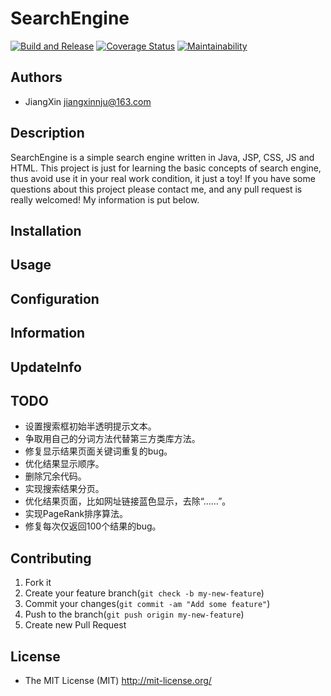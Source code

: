 # SearchEngine

[![Build and Release](https://github.com/jiangxincode/SearchEngine/actions/workflows/BuildAndRelease.yml/badge.svg)](https://github.com/jiangxincode/SearchEngine/actions/workflows/BuildAndRelease.yml)
[![Coverage Status](https://coveralls.io/repos/github/jiangxincode/SearchEngine/badge.svg?branch=master)](https://coveralls.io/github/jiangxincode/SearchEngine?branch=master)
[![Maintainability](https://api.codeclimate.com/v1/badges/dd73a81bdad0a3feea09/maintainability)](https://codeclimate.com/github/jiangxincode/SearchEngine/maintainability)

## Authors

+ JiangXin jiangxinnju@163.com

## Description

SearchEngine is a simple search engine written in Java, JSP, CSS, JS and HTML. This project is just for learning the basic concepts of search engine, thus avoid use it in your real work condition, it just a toy! If you have some questions about this project please contact me, and any pull request is really welcomed! My information is put below.

## Installation

## Usage

## Configuration

## Information

## UpdateInfo


## TODO

* 设置搜索框初始半透明提示文本。
* 争取用自己的分词方法代替第三方类库方法。
* 修复显示结果页面关键词重复的bug。
* 优化结果显示顺序。
* 删除冗余代码。
* 实现搜索结果分页。
* 优化结果页面，比如网址链接蓝色显示，去除“……”。
* 实现PageRank排序算法。
* 修复每次仅返回100个结果的bug。

## Contributing

1. Fork it
2. Create your feature branch(`git check -b my-new-feature`)
3. Commit your changes(`git commit -am "Add some feature"`)
4. Push to the branch(`git push origin my-new-feature`)
5. Create new Pull Request

## License

+ The MIT License (MIT) http://mit-license.org/
